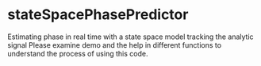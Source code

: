 # stateSpacePhasePredictor
 Estimating phase in real time with a state space model tracking the analytic signal 
Please examine demo and the help in different functions to understand the process of using this code.